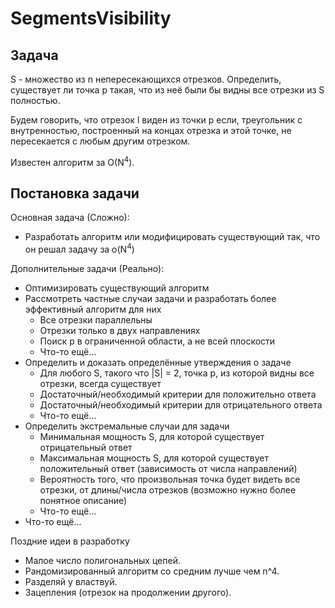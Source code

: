 # SegmentsVisibility

## Задача

S - множество из n непересекающихся отрезков. Определить, существует ли точка p такая, что из неё были бы видны все отрезки из S полностью.

Будем говорить, что отрезок l виден из точки p если, треугольник с внутренностью, построенный на концах отрезка и этой точке, не пересекается с любым другим отрезком.

Известен алгоритм за O(N<sup>4</sup>).

## Постановка задачи
Основная задача (Сложно):

* Разработать алгоритм или модифицировать существующий так, что он решал задачу за o(N<sup>4</sup>)

Дополнительные задачи (Реально):

* Оптимизировать существующий алгоритм
* Рассмотреть частные случаи задачи и разработать более эффективный алгоритм для них
  * Все отрезки параллельны
  * Отрезки только в двух направлениях
  * Поиск p в ограниченной области, а не всей плоскости
  * Что-то ещё...
* Определить и доказать определённые утверждения о задаче
  * Для любого S, такого что |S| = 2, точка p, из которой видны все отрезки, всегда существует
  * Достаточный/необходимый критерии для положительно ответа
  * Достаточный/необходимый критерии для отрицательного ответа
  * Что-то ещё...
* Определить экстремальные случаи для задачи
  * Минимальная мощность S, для которой существует отрицательный ответ
  * Максимальная мощность S, для которой существует положительный ответ (зависимость от числа направлений)
  * Вероятность того, что произвольная точка будет видеть все отрезки, от длины/числа отрезков (возможно нужно более понятное описание)
  * Что-то ещё...
* Что-то ещё...

Поздние идеи в разработку

* Малое число полигональных цепей.
* Рандомизированный алгоритм со средним лучше чем n^4.
* Разделяй у властвуй.
* Зацепления (отрезок на продолжении другого).

